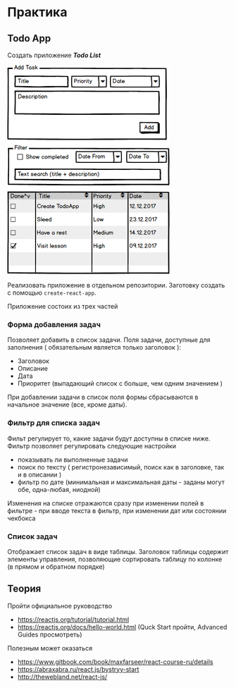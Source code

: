 # Практика

## Todo App

Создать приложение **_Todo List_**

![Todo List](TodoApp.png)

Реализовать приложение в отдельном репозитории. Заготовку создать с помощью
`create-react-app`.

Приложение состоих из трех частей

### Форма добавления задач

Позволяет добавить в список задачи. Поля задачи, доступные для заполнения (
обязательным является только заголовок ):

* Заголовок
* Описание
* Дата
* Приоритет (выпадающий список с больше, чем одним значением )

При добавлении задачи в список поля формы сбрасываются в начальное значение
(все, кроме даты).

### Фильтр для списка задач

Фильт регулирует то, какие задачи будут доступны в списке ниже. Фильтр позволяет
регулировать следующие настройки

* показывать ли выполненные задачи
* поиск по тексту ( регистронезависимый, поиск как в заголовке, так и в описании
  )
* фильтр по дате (минимальная и максимальная даты - заданы могут обе,
  одна-любая, ниодной)

Изменения на списке отражаются сразу при изменении полей в фильтре - при вводе
текста в фильтр, при изменении дат или состоянии чекбокса

### Список задач

Отображает список задач в виде таблицы. Заголовок таблицы содержит элементы
управления, позволяющие сортировать таблицу по колонке (в прямом и обратном
порядке)

## Теория

Пройти официальное руководство

* https://reactjs.org/tutorial/tutorial.html
* https://reactjs.org/docs/hello-world.html (Quck Start пройти, Advanced Guides
  просмотреть)

Полезным может оказаться

* https://www.gitbook.com/book/maxfarseer/react-course-ru/details
* https://abraxabra.ru/react.js/bystryy-start
* http://thewebland.net/react-js/
